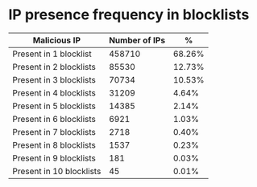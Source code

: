 # IP presence frequency in blocklists
| Malicious IP | Number of IPs | % |
|----|----|----|
| Present in 1 blocklist | 458710 | 68.26% |
| Present in 2 blocklists | 85530 | 12.73% |
| Present in 3 blocklists | 70734 | 10.53% |
| Present in 4 blocklists | 31209 | 4.64% |
| Present in 5 blocklists | 14385 | 2.14% |
| Present in 6 blocklists | 6921 | 1.03% |
| Present in 7 blocklists | 2718 | 0.40% |
| Present in 8 blocklists | 1537 | 0.23% |
| Present in 9 blocklists | 181 | 0.03% |
| Present in 10 blocklists | 45 | 0.01% |
